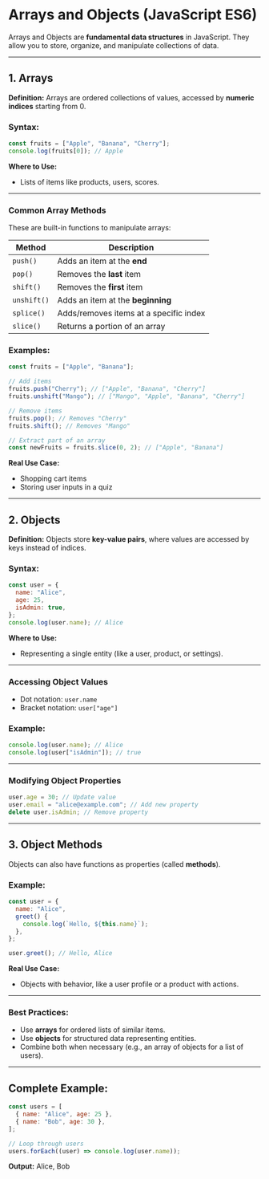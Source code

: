 # Arrays and Objects (JavaScript ES6)

Arrays and Objects are **fundamental data structures** in JavaScript. They allow you to store, organize, and manipulate collections of data.

---

## **1. Arrays**

**Definition:** Arrays are ordered collections of values, accessed by **numeric indices** starting from 0.

### Syntax:

```javascript
const fruits = ["Apple", "Banana", "Cherry"];
console.log(fruits[0]); // Apple
```

**Where to Use:**

- Lists of items like products, users, scores.

---

### **Common Array Methods**

These are built-in functions to manipulate arrays:

| Method      | Description                            |
| ----------- | -------------------------------------- |
| `push()`    | Adds an item at the **end**            |
| `pop()`     | Removes the **last** item              |
| `shift()`   | Removes the **first** item             |
| `unshift()` | Adds an item at the **beginning**      |
| `splice()`  | Adds/removes items at a specific index |
| `slice()`   | Returns a portion of an array          |

### Examples:

```javascript
const fruits = ["Apple", "Banana"];

// Add items
fruits.push("Cherry"); // ["Apple", "Banana", "Cherry"]
fruits.unshift("Mango"); // ["Mango", "Apple", "Banana", "Cherry"]

// Remove items
fruits.pop(); // Removes "Cherry"
fruits.shift(); // Removes "Mango"

// Extract part of an array
const newFruits = fruits.slice(0, 2); // ["Apple", "Banana"]
```

**Real Use Case:**

- Shopping cart items
- Storing user inputs in a quiz

---

## **2. Objects**

**Definition:** Objects store **key-value pairs**, where values are accessed by keys instead of indices.

### Syntax:

```javascript
const user = {
  name: "Alice",
  age: 25,
  isAdmin: true,
};
console.log(user.name); // Alice
```

**Where to Use:**

- Representing a single entity (like a user, product, or settings).

---

### **Accessing Object Values**

- Dot notation: `user.name`
- Bracket notation: `user["age"]`

### Example:

```javascript
console.log(user.name); // Alice
console.log(user["isAdmin"]); // true
```

---

### **Modifying Object Properties**

```javascript
user.age = 30; // Update value
user.email = "alice@example.com"; // Add new property
delete user.isAdmin; // Remove property
```

---

## **3. Object Methods**

Objects can also have functions as properties (called **methods**).

### Example:

```javascript
const user = {
  name: "Alice",
  greet() {
    console.log(`Hello, ${this.name}`);
  },
};

user.greet(); // Hello, Alice
```

**Real Use Case:**

- Objects with behavior, like a user profile or a product with actions.

---

### Best Practices:

- Use **arrays** for ordered lists of similar items.
- Use **objects** for structured data representing entities.
- Combine both when necessary (e.g., an array of objects for a list of users).

---

## Complete Example:

```javascript
const users = [
  { name: "Alice", age: 25 },
  { name: "Bob", age: 30 },
];

// Loop through users
users.forEach((user) => console.log(user.name));
```

**Output:** Alice, Bob
